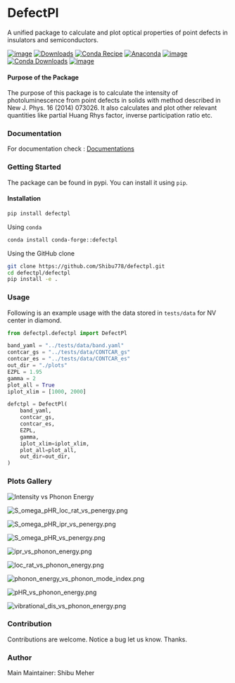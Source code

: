 # DefectPl
A unified package to calculate and plot optical properties of point defects in insulators and semiconductors.

[![image](https://img.shields.io/pypi/v/defectpl.svg)](https://pypi.python.org/pypi/defectpl)
[![Downloads](https://static.pepy.tech/badge/defectpl)](https://pepy.tech/project/defectpl)
[![Conda Recipe](https://img.shields.io/badge/recipe-defectpl-green.svg)](https://github.com/conda-forge/defectpl-feedstock)
[![Anaconda](https://anaconda.org/conda-forge/defectpl/badges/version.svg)](https://anaconda.org/conda-forge/defectpl)
[![image](https://img.shields.io/conda/vn/conda-forge/defectpl.svg)](https://anaconda.org/conda-forge/defectpl)
[![Conda Downloads](https://img.shields.io/conda/dn/conda-forge/defectpl.svg)](https://anaconda.org/conda-forge/defectpl)
[![image](https://img.shields.io/badge/License-MIT-yellow.svg)](https://opensource.org/licenses/MIT)

#### Purpose of the Package
The purpose of this package is to calculate the intensity of photoluminescence from point defects in solids with method described in New J. Phys. 16 (2014) 073026. It also calculates and plot other relevant quantities like partial Huang Rhys factor, inverse participation ratio etc.

### Documentation
For documentation check : [Documentations](https://Shibu778.github.io/defectpl/)

### Getting Started
The package can be found in pypi. You can install it using `pip`.

#### Installation

```bash
pip install defectpl
```

Using `conda`
```bash
conda install conda-forge::defectpl
```

Using the GitHub clone

```bash
git clone https://github.com/Shibu778/defectpl.git
cd defectpl/defectpl
pip install -e .
```

### Usage

Following is an example usage with the data stored in `tests/data` for NV center in diamond.
```python
from defectpl.defectpl import DefectPl

band_yaml = "../tests/data/band.yaml"
contcar_gs = "../tests/data/CONTCAR_gs"
contcar_es = "../tests/data/CONTCAR_es"
out_dir = "./plots"
EZPL = 1.95
gamma = 2
plot_all = True
iplot_xlim = [1000, 2000]

defctpl = DefectPl(
    band_yaml,
    contcar_gs,
    contcar_es,
    EZPL,
    gamma,
    iplot_xlim=iplot_xlim,
    plot_all=plot_all,
    out_dir=out_dir,
)
```

### Plots Gallery

![Intensity vs Phonon Energy](./docs/plots/intensity_vs_photon_energy.png)

![S_omega_pHR_loc_rat_vs_penergy.png](./docs/plots/S_omega_pHR_loc_rat_vs_penergy.png)

![S_omega_pHR_ipr_vs_penergy.png](./docs/plots/S_omega_pHR_ipr_vs_penergy.png)

![S_omega_pHR_vs_penergy.png](./docs/plots/S_omega_pHR_vs_penergy.png)

![ipr_vs_phonon_energy.png](./docs/plots/ipr_vs_phonon_energy.png)

![loc_rat_vs_phonon_energy.png](./docs/plots/loc_rat_vs_phonon_energy.png)

![phonon_energy_vs_phonon_mode_index.png](./docs/plots/phonon_energy_vs_phonon_mode_index.png)

![pHR_vs_phonon_energy.png](./docs/plots/pHR_vs_phonon_energy.png)

![vibrational_dis_vs_phonon_energy.png](./docs/plots/vibrational_dis_vs_phonon_energy.png)


### Contribution
Contributions are welcome.
Notice a bug let us know. Thanks.

### Author
Main Maintainer: Shibu Meher
